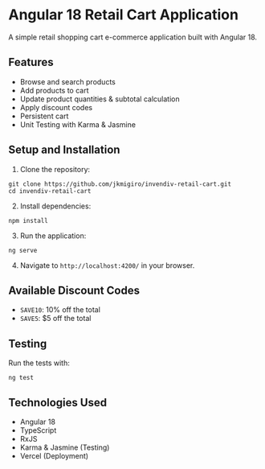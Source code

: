 # Angular 18 Retail Cart Application

A simple retail shopping cart e-commerce application built with Angular 18.

## Features

- Browse and search products
- Add products to cart 
- Update product quantities & subtotal calculation
- Apply discount codes
- Persistent cart
- Unit Testing with Karma & Jasmine

## Setup and Installation

1. Clone the repository:
```
git clone https://github.com/jkmigiro/invendiv-retail-cart.git
cd invendiv-retail-cart
```

2. Install dependencies:
```
npm install
```

3. Run the application:
```
ng serve
```

4. Navigate to `http://localhost:4200/` in your browser.

## Available Discount Codes

- `SAVE10`: 10% off the total
- `SAVE5`: $5 off the total

## Testing

Run the tests with:
```
ng test
```

## Technologies Used

- Angular 18
- TypeScript
- RxJS
- Karma & Jasmine (Testing)
- Vercel (Deployment)
